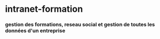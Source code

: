 ﻿# intranet-formation
### gestion des formations, reseau social et gestion de toutes les données d'un entreprise
